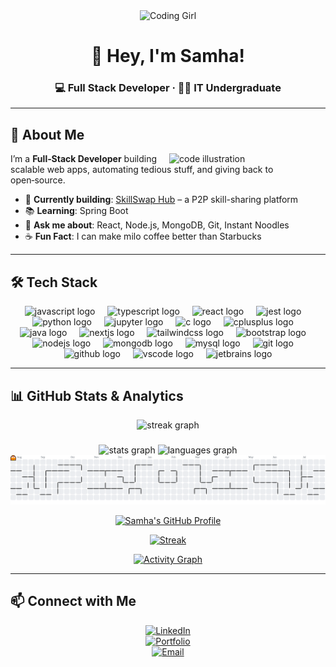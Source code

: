 <div align="center">

<img src="https://raw.githubusercontent.com/Tarikul-Islam-Anik/Animated-Fluent-Emojis/master/Emojis/People%20with%20professions/Woman%20Technologist%20Light%20Skin%20Tone.png" width="100" alt="Coding Girl"/>

# 👋 Hey, I'm **Samha**!

### 💻 Full Stack Developer · 👩‍🎓 IT Undergraduate

</div>

---

## 🚀 About Me

<img align="right" src="https://raw.githubusercontent.com/onimur/.github/master/.resources/git-header.svg" width="250" alt="code illustration"/>

I’m a **Full‑Stack Developer** building scalable web apps, automating tedious stuff, and giving back to open‑source.

- 🎯 **Currently building**: [SkillSwap Hub](#) – a P2P skill-sharing platform  
- 📚 **Learning**: Spring Boot  
- 🤔 **Ask me about**: React, Node.js, MongoDB, Git, Instant Noodles  
- ☕ **Fun Fact**: I can make milo coffee better than Starbucks

---


## 🛠 Tech Stack

<div align="center">
  <img src="https://cdn.jsdelivr.net/gh/devicons/devicon/icons/javascript/javascript-original.svg" height="40" alt="javascript logo"  />
  <img width="12" />
  <img src="https://cdn.jsdelivr.net/gh/devicons/devicon/icons/typescript/typescript-original.svg" height="40" alt="typescript logo"  />
  <img width="12" />
  <img src="https://cdn.jsdelivr.net/gh/devicons/devicon/icons/react/react-original.svg" height="40" alt="react logo"  />
  <img width="12" />
  <img src="https://cdn.jsdelivr.net/gh/devicons/devicon/icons/jest/jest-plain.svg" height="40" alt="jest logo"  />
  <img width="12" />
  <img src="https://cdn.jsdelivr.net/gh/devicons/devicon/icons/python/python-original.svg" height="40" alt="python logo"  />
  <img width="12" />
  <img src="https://cdn.jsdelivr.net/gh/devicons/devicon/icons/jupyter/jupyter-original.svg" height="40" alt="jupyter logo"  />
  <img width="12" />
  <img src="https://cdn.jsdelivr.net/gh/devicons/devicon/icons/c/c-original.svg" height="40" alt="c logo"  />
  <img width="12" />
  <img src="https://cdn.jsdelivr.net/gh/devicons/devicon/icons/cplusplus/cplusplus-original.svg" height="40" alt="cplusplus logo"  />
  <img width="12" />
  <img src="https://cdn.jsdelivr.net/gh/devicons/devicon/icons/java/java-original.svg" height="40" alt="java logo"  />
  <img width="12" />
  <img src="https://cdn.jsdelivr.net/gh/devicons/devicon/icons/nextjs/nextjs-original.svg" height="40" alt="nextjs logo"  />
  <img width="12" />
  <img src="https://cdn.jsdelivr.net/gh/devicons/devicon/icons/tailwindcss/tailwindcss-original-wordmark.svg" height="40" alt="tailwindcss logo"  />
  <img width="12" />
  <img src="https://cdn.jsdelivr.net/gh/devicons/devicon/icons/bootstrap/bootstrap-original.svg" height="40" alt="bootstrap logo"  />
  <img width="12" />
  <img src="https://cdn.jsdelivr.net/gh/devicons/devicon/icons/nodejs/nodejs-original.svg" height="40" alt="nodejs logo"  />
  <img width="12" />
  <img src="https://cdn.jsdelivr.net/gh/devicons/devicon/icons/mongodb/mongodb-original.svg" height="40" alt="mongodb logo"  />
  <img width="12" />
  <img src="https://cdn.jsdelivr.net/gh/devicons/devicon/icons/mysql/mysql-original.svg" height="40" alt="mysql logo"  />
  <img width="12" />
  <img src="https://cdn.jsdelivr.net/gh/devicons/devicon/icons/git/git-original.svg" height="40" alt="git logo"  />
  <img width="12" />
  <img src="https://cdn.jsdelivr.net/gh/devicons/devicon/icons/github/github-original.svg" height="40" alt="github logo"  />
  <img width="12" />
  <img src="https://cdn.jsdelivr.net/gh/devicons/devicon/icons/vscode/vscode-original.svg" height="40" alt="vscode logo"  />
  <img width="12" />
  <img src="https://cdn.jsdelivr.net/gh/devicons/devicon/icons/jetbrains/jetbrains-original.svg" height="40" alt="jetbrains logo"  />
</div>


---

## **📊 GitHub Stats & Analytics**  

<div align="center">
  <img src="https://streak-stats.demolab.com?user=SamFaMH&locale=en&mode=daily&theme=dracula&hide_border=false&border_radius=5&order=3" height="150" alt="streak graph"  />
</div>



###

<div align="center">
  <img src="https://github-readme-stats.vercel.app/api?username=SamFaMH&hide_title=false&hide_rank=false&show_icons=true&include_all_commits=true&count_private=true&disable_animations=false&theme=dracula&locale=en&hide_border=false&order=1" height="150" alt="stats graph"  />
  <img src="https://github-readme-stats.vercel.app/api/top-langs?username=SamFaMH&locale=en&hide_title=false&layout=compact&card_width=320&langs_count=5&theme=dracula&hide_border=false&order=2" height="150" alt="languages graph"  />
</div>

<picture>
  <source media="(prefers-color-scheme: dark)" srcset="https://raw.githubusercontent.com/SamFaMH/SamFaMH/output/pacman-contribution-graph-dark.svg">
  <source media="(prefers-color-scheme: light)" srcset="https://raw.githubusercontent.com/SamFaMH/SamFaMH/output/pacman-contribution-graph.svg">
  <img alt="pacman contribution graph" src="https://raw.githubusercontent.com/SamFaMH/SamFaMH/output/pacman-contribution-graph.svg">
</picture>

<div align="center">

[![Samha's GitHub Profile](https://github-profile-summary-cards.vercel.app/api/cards/profile-details?username=SamFaMH&theme=vue)](https://github.com/SamFaMH)

[![Streak](https://streak-stats.demolab.com?user=SamFaMH&theme=vue&hide_border=true&date_format=M%20j%5B%2C%20Y%5D)](https://git.io/streak-stats)

[![Activity Graph](https://github-readme-activity-graph.vercel.app/graph?username=SamFaMH&theme=react-dark&area=true)](https://github.com/SamFaMH)

</div>

---

## 📫 Connect with Me

<div align="center">

[![LinkedIn](https://img.shields.io/badge/LinkedIn-blue?logo=linkedin&logoColor=white)](https://www.linkedin.com/in/samhamahir/)  
[![Portfolio](https://img.shields.io/badge/Portfolio-%F0%9F%8C%90-lightgrey)](https://your-portfolio-link.com/)  
[![Email](https://img.shields.io/badge/Email-%F0%9F%93%A7-red)](mailto:samhamahir@gmail.com)

</div>

